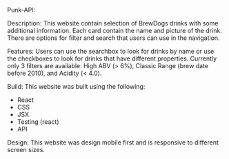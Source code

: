 Punk-API:

Description:
This website contain selection of BrewDogs drinks with some additional information. Each card contain the name and picture of the drink. There are options for filter and search that users can use in the navigation.

Features: 
Users can use the searchbox to look for drinks by name or use the checkboxes to look for drinks that have different properties. 
Currently only 3 filters are available: High ABV (> 6%), Classic Range (brew date before 2010), and Acidity (< 4.0).

Build:
This website was built using the following:
- React
- CSS
- JSX
- Testing (react)
- API

Design:
This website was design mobile first and is responsive to different screen sizes. 

